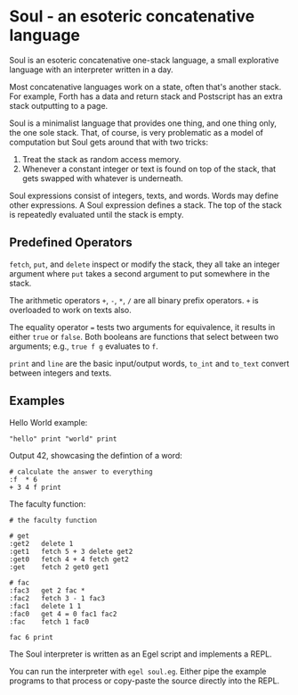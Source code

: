 # Soul - an esoteric concatenative language

Soul is an esoteric concatenative one-stack language, a 
small explorative language with an interpreter written in
a day.

Most concatenative languages work on a state, often that's
another stack. For example, Forth has a data and return stack
and Postscript has an extra stack outputting to a page.

Soul is a minimalist language that provides one thing, and
one thing only, the one sole stack. That, of course, is
very problematic as a model of computation but Soul gets
around that with two tricks:

1. Treat the stack as random access memory.
2. Whenever a constant integer or text is found on top of the
   stack, that gets swapped with whatever is underneath.

Soul expressions consist of integers, texts, and words. Words
may define other expressions. A Soul expression defines a stack.
The top of the stack is repeatedly evaluated until the stack
is empty. 

## Predefined Operators

`fetch`, `put`, and `delete` inspect or modify the stack, they all
take an integer argument where `put` takes a second argument to put somewhere
in the stack.

The arithmetic operators `+`, `-`, `*`, `/` are all binary prefix
operators. `+` is overloaded to work on texts also.

The equality operator `=` tests two arguments for equivalence, it
results in either `true` or `false`. Both booleans are functions
that select between two arguments; e.g., `true f g` evaluates to
`f`.

`print` and `line` are the basic input/output words, `to_int` and
`to_text` convert between integers and texts.

## Examples

Hello World example:

```
"hello" print "world" print
```

Output 42, showcasing the defintion of a word:

```
# calculate the answer to everything
:f  * 6
+ 3 4 f print
```

The faculty function:

```
# the faculty function

# get
:get2   delete 1
:get1   fetch 5 + 3 delete get2
:get0   fetch 4 + 4 fetch get2 
:get    fetch 2 get0 get1 

# fac
:fac3   get 2 fac *
:fac2   fetch 3 - 1 fac3
:fac1   delete 1 1
:fac0   get 4 = 0 fac1 fac2
:fac    fetch 1 fac0 

fac 6 print
```

The Soul interpreter is written as an Egel script and
implements a REPL. 

You can run the interpreter with `egel soul.eg`. Either
pipe the example programs to that process or copy-paste
the source directly into the REPL.
